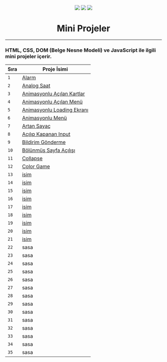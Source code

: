 <div align= "center">
<img  src="https://skillicons.dev/icons?i=html" />
<img  src="https://skillicons.dev/icons?i=css" /> 
<img  src="https://skillicons.dev/icons?i=js" /> 
<h1>Mini Projeler</h1>
</div>
<hr>
<h3>HTML, CSS, DOM (Belge Nesne Modeli) ve JavaScript ile ilgili mini projeler içerir.</h3>

| Sıra|Proje İsimi |
|----|----|
|`1`|[Alarm](https://github.com/Mehmetagkus/50Projects/tree/main/Alarm)|
|`2`|[Analog Saat](https://github.com/Mehmetagkus/50Projects/tree/main/Analog%20Saat)|
|`3`|[Animasyonlu Açılan Kartlar](https://github.com/Mehmetagkus/50Projects/tree/main/Animasyonlu%20A%C3%A7%C4%B1lan%20Kartlar)|
|`4`|[Animasyonlu Açılan Menü](https://github.com/Mehmetagkus/50Projects/tree/main/Animasyonlu%20A%C3%A7%C4%B1lan%20Men%C3%BC)|
|`5`|[Animasyonlu Loading Ekranı](https://github.com/Mehmetagkus/50Projects/tree/main/Animasyonlu%20Loading)|
|`6`|[Animasyonlu Menü](https://github.com/Mehmetagkus/50Projects/tree/main/Animasyonlu%20Men%C3%BC)|
|`7`|[Artan Sayaç](https://github.com/Mehmetagkus/50Projects/tree/main/Artan%20Saya%C3%A7)|
|`8`|[Açılıp Kapanan Input](https://github.com/Mehmetagkus/50Projects/tree/main/A%C3%A7%C4%B1l%C4%B1p%20Kapanan%20Input)|
|`9`|[Bildirim Gönderme](https://github.com/Mehmetagkus/50Projects/tree/main/Bildirim%20G%C3%B6nder)|
|`10`|[Bölünmüş Sayfa Açılışı](https://github.com/Mehmetagkus/50Projects/tree/main/B%C3%B6l%C3%BCnm%C3%BC%C5%9F%20Sayfa%20A%C3%A7%C4%B1l%C4%B1%C5%9F%C4%B1)|
|`11`|[Collapse](https://github.com/Mehmetagkus/50Projects/tree/main/Collapse)|
|`12`|[Color Game](https://github.com/Mehmetagkus/50Projects/tree/main/Color%20Game)|
|`13`|[isim](link)|
|`14`|[isim](link)|
|`15`|[isim](link)|
|`16`|[isim](link)|
|`17`|[isim](link)|
|`18`|[isim](link)|
|`19`|[isim](link)|
|`20`|[isim](link)|
|`21`|[isim](link)|
|`22`|sasa|
|`23`|sasa|
|`24`|sasa|
|`25`|sasa|
|`26`|sasa|
|`27`|sasa|
|`28`|sasa|
|`29`|sasa|
|`30`|sasa|
|`31`|sasa|
|`32`|sasa|
|`33`|sasa|
|`34`|sasa|
|`35`|sasa|
